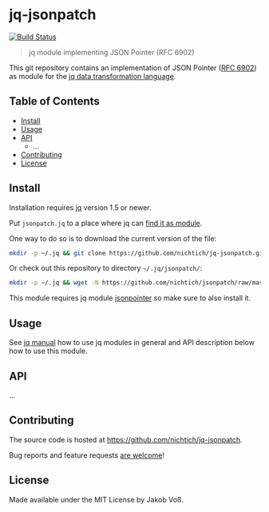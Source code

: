 # jq-jsonpatch

[![Build Status](https://travis-ci.org/nichtich/jq-jsonpatch.svg?branch=master)](https://travis-ci.org/nichtich/jq-jsonpatch)

> jq module implementing JSON Pointer (RFC 6902)

This git repository contains an implementation of JSON Pointer ([RFC 6902](https://tools.ietf.org/html/rfc6902)) as module for the [jq data transformation language](https://stedolan.github.io/jq/).

## Table of Contents

* [Install](#install)
* [Usage](#usage)
* [API](#api)
  * ...
* [Contributing](#contributing)
* [License](#license)

## Install

Installation requires [jq](https://stedolan.github.io/jq/) version 1.5 or newer.

Put `jsonpatch.jq` to a place where jq can [find it as module](https://stedolan.github.io/jq/manual/#Modules).

One way to do so is to download the current version of the file:

~~~sh
mkdir -p ~/.jq && git clone https://github.com/nichtich/jq-jsonpatch.git ~/.jq/jsonpatch
~~~

Or check out this repository to directory `~/.jq/jsonpatch/`:

~~~sh
mkdir -p ~/.jq && wget -N https://github.com/nichtich/jsonpatch/raw/master/jsonpatch.jq
~~~

This module requires jq module [jsonpointer](https://github.com/nichtich/jq-jsonpointer) so make sure to also install it.

## Usage

See [jq manual](https://stedolan.github.io/jq/manual/#Modules) how to use jq modules in general and API description below how to use this module.

## API

...

## Contributing

The source code is hosted at <https://github.com/nichtich/jq-jsonpatch>.

Bug reports and feature requests [are welcome](https://github.com/nichtich/jq-jsonpatch/issues/new)!

## License

Made available under the MIT License by Jakob Voß.

